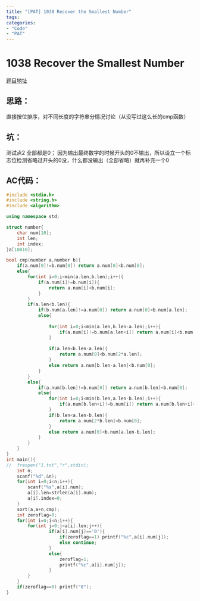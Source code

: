 ```yaml
---
title: "[PAT] 1038 Recover the Smallest Number"
tags: 
categories: 
- "Code"
- "PAT"
---
```


# 1038 Recover the Smallest Number
[题目地址](https://pintia.cn/problem-sets/994805342720868352/problems/994805449625288704)

## 思路：
直接按位排序，对不同长度的字符串分情况讨论（从没写过这么长的cmp函数）

## 坑：
测试点2 全部都是0；
因为输出最终数字的时候开头的0不输出，所以设立一个标志位检测省略过开头的0没，什么都没输出（全部省略）就再补充一个0

## AC代码：

``` CPP
#include <stdio.h>
#include <string.h>
#include <algorithm>

using namespace std;

struct number{
	char num[10];
	int len;
	int index;
}a[10010]; 

bool cmp(number a,number b){
	if(a.num[0]!=b.num[0]) return a.num[0]<b.num[0];
	else{
		for(int i=0;i<min(a.len,b.len);i++){
			if(a.num[i]!=b.num[i]){
				return a.num[i]<b.num[i];
			}
		}
		if(a.len<b.len){
			if(b.num[a.len]!=a.num[0]) return a.num[0]<b.num[a.len];
			else{
				
				for(int i=0;i<min(a.len,b.len-a.len);i++){
					if(a.num[i]!=b.num[a.len+i]) return a.num[i]<b.num[a.len+i];
				}
				
				if(a.len<b.len-a.len){
					return a.num[0]<b.num[2*a.len];
				}
				else return a.num[b.len-a.len]<b.num[0];
			} 
		}
		else{
			if(a.num[b.len]!=b.num[0]) return a.num[b.len]<b.num[0];
			else{
				for(int i=0;i<min(b.len,a.len-b.len);i++){
					if(a.num[b.len+i]!=b.num[i]) return a.num[b.len+i]<b.num[i];
				}
				if(b.len<a.len-b.len){
					return a.num[2*b.len]<b.num[0];
				}
				else return a.num[0]<b.num[a.len-b.len];
			} 
		}
	}
}
int main(){
//	freopen("1.txt","r",stdin);
	int n;
	scanf("%d",&n);
	for(int i=0;i<n;i++){
		scanf("%s",a[i].num);
		a[i].len=strlen(a[i].num);
		a[i].index=0;
	}
	sort(a,a+n,cmp);
	int zeroflag=0;
	for(int i=0;i<n;i++){
		for(int j=0;j<a[i].len;j++){
				if(a[i].num[j]=='0'){
					if(zeroflag==1) printf("%c",a[i].num[j]);
					else continue;
				}
				else{
					zeroflag=1;
					printf("%c",a[i].num[j]);
				}
		}
	}
    if(zeroflag==0) printf("0");	
} 
```
